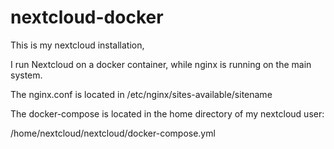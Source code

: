 # nextcloud-docker

This is my nextcloud installation,

I run Nextcloud on a docker container, while nginx is running on the main system.

The nginx.conf is located in /etc/nginx/sites-available/sitename

The docker-compose is located in the home directory of my nextcloud user:

/home/nextcloud/nextcloud/docker-compose.yml
